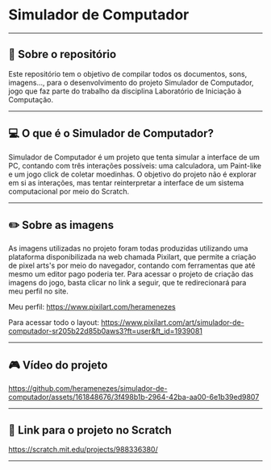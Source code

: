 # Simulador de Computador
---

## 📑 Sobre o repositório

Este repositório tem o objetivo de compilar todos os documentos, sons, imagens..., para o desenvolvimento do projeto Simulador de Computador, jogo que faz parte do trabalho da disciplina Laboratório de Iniciação à Computação.

---

## 💻 O que é o Simulador de Computador?

Simulador de Computador é um projeto que tenta simular a interface de um PC, contando com três interações possíveis: uma calculadora, um Paint-like e um jogo click de coletar moedinhas. O objetivo do projeto não é explorar em si as interações, mas tentar reinterpretar a interface de um sistema computacional por meio do Scratch.

---

## ✏️ Sobre as imagens

As imagens utilizadas no projeto foram todas produzidas utilizando uma plataforma disponibilizada na web chamada Pixilart, que permite a criação de pixel arts's por meio do navegador, contando com ferramentas que até mesmo um editor pago poderia ter. Para acessar o projeto de criação das imagens do jogo, basta clicar no link a seguir, que te redirecionará para meu perfil no site.

Meu perfil: https://www.pixilart.com/heramenezes

Para acessar todo o layout: https://www.pixilart.com/art/simulador-de-computador-sr205b22d85b0aws3?ft=user&ft_id=1939081 

---

## 🎮 Vídeo do projeto

https://github.com/heramenezes/simulador-de-computador/assets/161848676/3f498b1b-2964-42ba-aa00-6e1b39ed9807

---

## 🔗 Link para o projeto no Scratch

https://scratch.mit.edu/projects/988336380/

---
